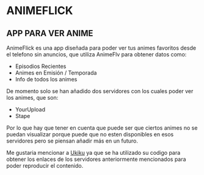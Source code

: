 # ANIMEFLICK

## APP PARA VER ANIME

AnimeFlick es una app diseñada para poder ver tus animes favoritos desde el telefono sin anuncios, que utiliza AnimeFlv para obtener datos
como:

- Episodios Recientes
- Animes en Emisión / Temporada
- Info de todos los animes


De momento solo se han añadido dos servidores con los cuales poder ver los animes, que son:

- YourUpload
- Stape

Por lo que hay que tener en cuenta que puede ser que ciertos animes no se puedan visualizar porque puede que no esten disponibles en esos servidores
pero se piensan añadir más en un futuro.

Me gustaria mencionar a [Ukiku](https://github.com/jordyamc/UKIKU) ya que se ha utilizado su codigo para obtener los enlaces de los servidores anteriormente mencionados para poder reproducir el contenido.

